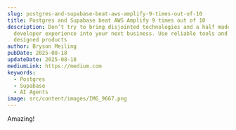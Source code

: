```yaml
---
slug: postgres-and-supabase-beat-aws-amplify-9-times-out-of-10
title: Postgres and Supabase beat AWS Amplify 9 times out of 10
description: Don’t try to bring disjointed technologies and a half made
  developer experience into your next business. Use reliable tools and well
  designed products
author: Bryson Meiling
pubDate: 2025-08-18
updateDate: 2025-08-18
mediumLink: https://medium.com
keywords:
  - Postgres
  - Supabase
  - AI Agents
image: src/content/images/IMG_9667.png
---
```

Amazing!